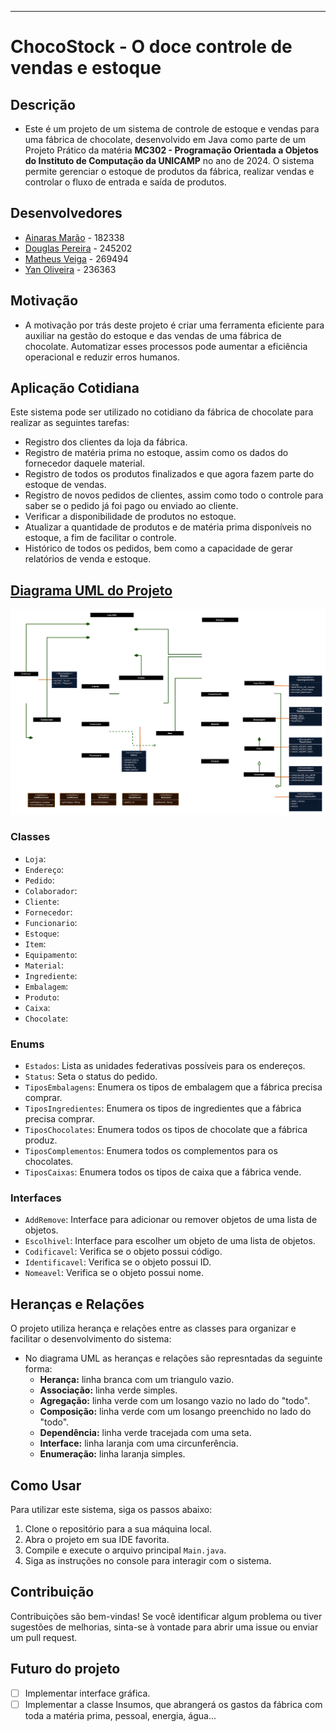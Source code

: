 ***
# **ChocoStock - O doce controle de vendas e estoque**
## Descrição
- Este é um projeto de um sistema de controle de estoque e vendas para uma fábrica de chocolate, desenvolvido em Java como parte de um Projeto Prático da matéria **MC302 - Programação Orientada a Objetos do Instituto de Computação da UNICAMP** no ano de 2024. O sistema permite gerenciar o estoque de produtos da fábrica, realizar vendas e controlar o fluxo de entrada e saída de produtos.

## Desenvolvedores
- [Ainaras Marão](https://github.com/MaraoLT) - 182338
- [Douglas Pereira](https://github.com/Dourialp) - 245202
- [Matheus Veiga](https://github.com/mvl18) - 269494
- [Yan Oliveira](https://github.com/Cl4nyz) - 236363

## Motivação
- A motivação por trás deste projeto é criar uma ferramenta eficiente para auxiliar na gestão do estoque e das vendas de uma fábrica de chocolate. Automatizar esses processos pode aumentar a eficiência operacional e reduzir erros humanos.

## Aplicação Cotidiana
Este sistema pode ser utilizado no cotidiano da fábrica de chocolate para realizar as seguintes tarefas:
- Registro dos clientes da loja da fábrica.
- Registro de matéria prima no estoque, assim como os dados do fornecedor daquele material.
- Registro de todos os produtos finalizados e que agora fazem parte do estoque de vendas.
- Registro de novos pedidos de clientes, assim como todo o controle para saber se o pedido já foi pago ou enviado ao cliente.
- Verificar a disponibilidade de produtos no estoque.
- Atualizar a quantidade de produtos e de matéria prima disponíveis no estoque, a fim de facilitar o controle.
- Histórico de todos os pedidos, bem como a capacidade de gerar relatórios de venda e estoque.

## [Diagrama UML do Projeto](https://app.diagrams.net/#G1ob392-avmraMdT-HdXfV2x8NyNQ4EVuE#%7B%22pageId%22%3A%22X-9vTq_ojHjCq0rzShb6%22%7D)
![Diagrama UML](imagens/ChocoStock_UML.png)

### Classes
- `Loja`:
- `Endereço`:
- `Pedido`:
- `Colaborador`:
- `Cliente`:
- `Fornecedor`:
- `Funcionario`:
- `Estoque`:
- `Item`:
- `Equipamento`:
- `Material`:
- `Ingrediente`:
- `Embalagem`:
- `Produto`:
- `Caixa`:
- `Chocolate`:

### Enums
- `Estados`: Lista as unidades federativas possíveis para os endereços.
- `Status`: Seta o status do pedido.
- `TiposEmbalagens`: Enumera os tipos de embalagem que a fábrica precisa comprar.
- `TiposIngredientes`: Enumera os tipos de ingredientes que a fábrica precisa comprar.
- `TiposChocolates`: Enumera todos os tipos de chocolate que a fábrica produz.
- `TiposComplementos`: Enumera todos os complementos para os chocolates.
- `TiposCaixas`: Enumera todos os tipos de caixa que a fábrica vende.

### Interfaces
- `AddRemove`: Interface para adicionar ou remover objetos de uma lista de objetos.
- `Escolhivel`: Interface para escolher um objeto de uma lista de objetos.
- `Codificavel`: Verifica se o objeto possui código.
- `Identificavel`: Verifica se o objeto possui ID.
- `Nomeavel`: Verifica se o objeto possui nome.

## Heranças e Relações
O projeto utiliza herança e relações entre as classes para organizar e facilitar o desenvolvimento do sistema:

- No diagrama UML as heranças e relações são represntadas da seguinte forma:
	- **Herança:** linha branca com um triangulo vazio. 
	- **Associação:** linha verde simples.
	- **Agregação:** linha verde com um losango vazio no lado do "todo".
	- **Composição:** linha verde com um losango preenchido no lado do "todo".
	- **Dependência:** linha verde tracejada com uma seta.
	- **Interface:** linha laranja com uma circunferência.
	- **Enumeração:** linha laranja simples.

## Como Usar
Para utilizar este sistema, siga os passos abaixo:
1. Clone o repositório para a sua máquina local.
2. Abra o projeto em sua IDE favorita.
3. Compile e execute o arquivo principal `Main.java`.
4. Siga as instruções no console para interagir com o sistema.

## Contribuição
Contribuições são bem-vindas! Se você identificar algum problema ou tiver sugestões de melhorias, sinta-se à vontade para abrir uma issue ou enviar um pull request.

## Futuro do projeto
- [ ] Implementar interface gráfica.
- [ ] Implementar a classe Insumos, que abrangerá os gastos da fábrica com toda a matéria prima, pessoal, energia, água...
